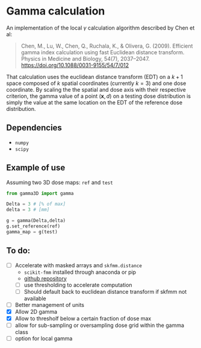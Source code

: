# Gamma calculation

An implementation of the local $\gamma$ calculation algorithm described by Chen et al:

> Chen, M., Lu, W., Chen, Q., Ruchala, K., & Olivera, G. (2009).
> Efficient gamma index calculation using fast Euclidean distance transform. Physics in Medicine and Biology, 54(7), 2037–2047.
> https://doi.org/10.1088/0031-9155/54/7/012

That calculation uses the euclidean distance transform (EDT) on a $k+1$ space composed of $k$ spatial coordinates (currently $k=3$)
and one dose coordinate. By scaling the the spatial and dose axis with their respective criterion, the gamma value of a point
$(\mathbf x,d)$ on a testing dose distribution is simply the value at the same location on the EDT of the reference dose distribution.

## Dependencies

- `numpy`
- `scipy`

## Example of use

Assuming two 3D dose maps: `ref` and `test`

```python
from gamma3D import gamma

Delta = 3 # [% of max]
delta = 3 # [mm]

g = gamma(Delta,delta)
g.set_reference(ref)
gamma_map = g(test)
```

## To do:
- [ ] Accelerate with masked arrays and `skfmm.distance`
   - `scikit-fmm` installed through anaconda or pip
   - [github repository](https://github.com/scikit-fmm/scikit-fmm)
   - [ ] use thresholding to accelerate computation
   - [ ] Should default back to euclidean distance transform if skfmm not available
- [ ] Better management of units
- [x] Allow 2D gamma
- [x] Allow to thresholf below a certain fraction of dose max
- [ ] allow for sub-sampling or oversampling dose grid within the gamma class
- [ ] option for local gamma
